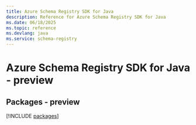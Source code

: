 ```yaml
---
title: Azure Schema Registry SDK for Java
description: Reference for Azure Schema Registry SDK for Java
ms.date: 06/18/2025
ms.topic: reference
ms.devlang: java
ms.service: schema-registry
---
```

# Azure Schema Registry SDK for Java - preview
## Packages - preview
[!INCLUDE [packages](schema-registry-index.md)]